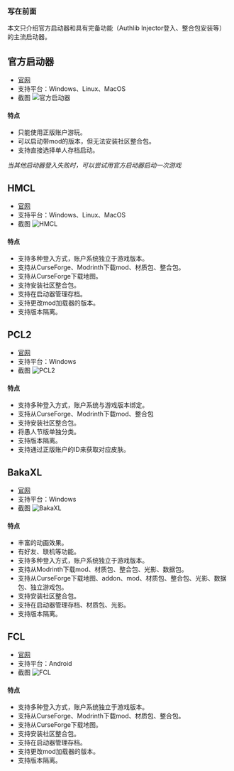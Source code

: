 ### 写在前面

本文只介绍官方启动器和具有完备功能（Authlib Injector登入、整合包安装等）的主流启动器。

## 官方启动器

- [官网](https://www.minecraft.net/)
- 支持平台：Windows、Linux、MacOS
- 截图
![官方启动器](https://pic.imgdb.cn/item/6725c8a9d29ded1a8c67ed15.png)

#### 特点

- 只能使用正版账户游玩。
- 可以启动带mod的版本，但无法安装社区整合包。
- 支持直接选择单人存档启动。

*当其他启动器登入失败时，可以尝试用官方启动器启动一次游戏*

## HMCL

- [官网](https://hmcl.huangyuhui.net/)
- 支持平台：Windows、Linux、MacOS
- 截图
![HMCL](https://pic.imgdb.cn/item/6725c7fad29ded1a8c676f1e.png)

#### 特点

- 支持多种登入方式，账户系统独立于游戏版本。
- 支持从CurseForge、Modrinth下载mod、材质包、整合包。
- 支持从CurseForge下载地图。
- 支持安装社区整合包。
- 支持在启动器管理存档。
- 支持更改mod加载器的版本。
- 支持版本隔离。

## PCL2

- [官网](https://github.com/Hex-Dragon/PCL2)
- 支持平台：Windows
- 截图
![PCL2](https://pic.imgdb.cn/item/6725c853d29ded1a8c67b166.png)

#### 特点

- 支持多种登入方式，账户系统与游戏版本绑定。
- 支持从CurseForge、Modrinth下载mod、整合包
- 支持安装社区整合包。
- 将愚人节版单独分类。
- 支持版本隔离。
- 支持通过正版账户的ID来获取对应皮肤。

## BakaXL

- [官网](https://www.bakaxl.com/)
- 支持平台：Windows
- 截图
![BakaXL](https://pic.imgdb.cn/item/6725c6e6d29ded1a8c66956d.png)

#### 特点

- 丰富的动画效果。
- 有好友、联机等功能。
- 支持多种登入方式，账户系统独立于游戏版本。
- 支持从Modrinth下载mod、材质包、整合包、光影、数据包。
- 支持从CurseForge下载地图、addon、mod、材质包、整合包、光影、数据包、独立游戏包。
- 支持安装社区整合包。
- 支持在启动器管理存档、材质包、光影。
- 支持版本隔离。

## FCL

- [官网](https://fcl-team.github.io/)
- 支持平台：Android
- 截图
![FCL](https://pic.imgdb.cn/item/6725c7fad29ded1a8c676f05.png)

#### 特点

- 支持多种登入方式，账户系统独立于游戏版本。
- 支持从CurseForge、Modrinth下载mod、材质包、整合包。
- 支持从CurseForge下载地图。
- 支持安装社区整合包。
- 支持在启动器管理存档。
- 支持更改mod加载器的版本。
- 支持版本隔离。